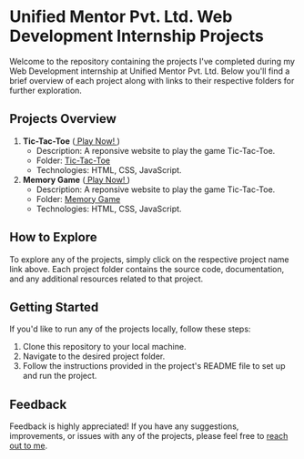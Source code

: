 # Unified Mentor Pvt. Ltd. Web Development Internship Projects

Welcome to the repository containing the projects I've completed during my Web Development internship at Unified Mentor Pvt. Ltd. Below you'll find a brief overview of each project along with links to their respective folders for further exploration.

## Projects Overview

1. **Tic-Tac-Toe** ([ Play Now! ](https://lalithadithyansuresh.github.io/UnifiedMentor-Internship-Projects/Tic-Tac-Toe/))
   - Description: A reponsive website to play the game Tic-Tac-Toe.
   - Folder: [Tic-Tac-Toe](/Tic-Tac-Toe)
   - Technologies: HTML, CSS, JavaScript.
1. **Memory Game** ([ Play Now! ](https://lalithadithyansuresh.github.io/UnifiedMentor-Internship-Projects/Memory%20Game/))
   - Description: A reponsive website to play the game Tic-Tac-Toe.
   - Folder: [Memory Game](/Memory%20Game)
   - Technologies: HTML, CSS, JavaScript.

## How to Explore

To explore any of the projects, simply click on the respective project name link above. Each project folder contains the source code, documentation, and any additional resources related to that project.

## Getting Started

If you'd like to run any of the projects locally, follow these steps:

1. Clone this repository to your local machine.
2. Navigate to the desired project folder.
3. Follow the instructions provided in the project's README file to set up and run the project.

## Feedback

Feedback is highly appreciated! If you have any suggestions, improvements, or issues with any of the projects, please feel free to [reach out to me](mailto:lalithadithyansuresh@gmail.com).

